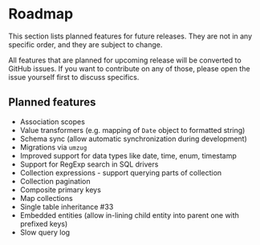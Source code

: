 # Roadmap

This section lists planned features for future releases. They are not in any specific 
order, and they are subject to change. 

All features that are planned for upcoming release will be converted to GitHub issues. 
If you want to contribute on any of those, please open the issue yourself first to 
discuss specifics.  

## Planned features

- Association scopes
- Value transformers (e.g. mapping of `Date` object to formatted string)
- Schema sync (allow automatic synchronization during development)
- Migrations via `umzug`
- Improved support for data types like date, time, enum, timestamp
- Support for RegExp search in SQL drivers
- Collection expressions - support querying parts of collection
- Collection pagination
- Composite primary keys
- Map collections
- Single table inheritance #33
- Embedded entities (allow in-lining child entity into parent one with prefixed keys)
- Slow query log
